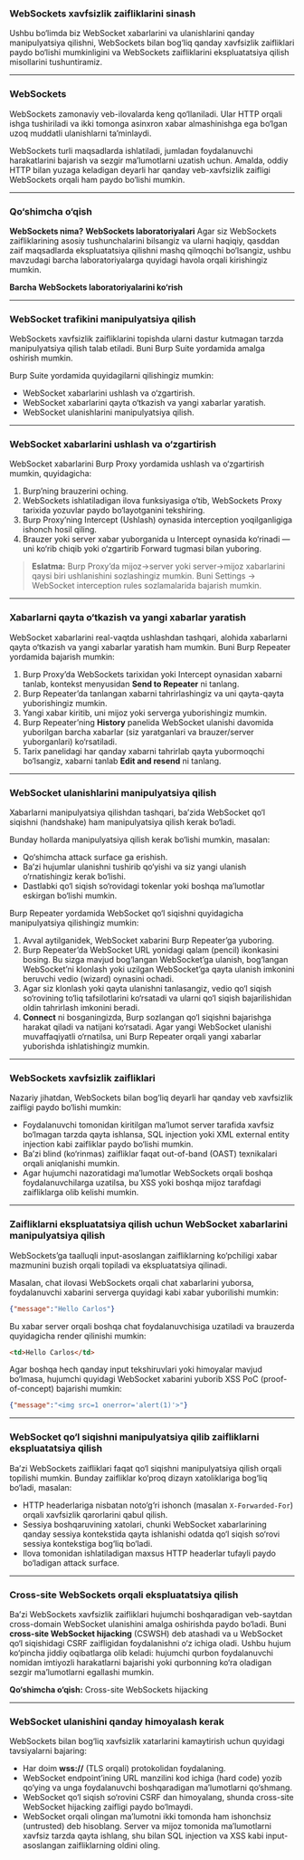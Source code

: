 ### WebSockets xavfsizlik zaifliklarini sinash

Ushbu bo‘limda biz WebSocket xabarlarini va ulanishlarini qanday manipulyatsiya qilishni, WebSockets bilan bog‘liq qanday xavfsizlik zaifliklari paydo bo‘lishi mumkinligini va WebSockets zaifliklarini ekspluatatsiya qilish misollarini tushuntiramiz.

---

### WebSockets

WebSockets zamonaviy veb-ilovalarda keng qo‘llaniladi. Ular HTTP orqali ishga tushiriladi va ikki tomonga asinxron xabar almashinishga ega bo‘lgan uzoq muddatli ulanishlarni ta’minlaydi.

WebSockets turli maqsadlarda ishlatiladi, jumladan foydalanuvchi harakatlarini bajarish va sezgir ma’lumotlarni uzatish uchun. Amalda, oddiy HTTP bilan yuzaga keladigan deyarli har qanday veb-xavfsizlik zaifligi WebSockets orqali ham paydo bo‘lishi mumkin.

---

### Qo‘shimcha o‘qish

**WebSockets nima?**
**WebSockets laboratoriyalari**
Agar siz WebSockets zaifliklarining asosiy tushunchalarini bilsangiz va ularni haqiqiy, qasddan zaif maqsadlarda ekspluatatsiya qilishni mashq qilmoqchi bo‘lsangiz, ushbu mavzudagi barcha laboratoriyalarga quyidagi havola orqali kirishingiz mumkin.

**Barcha WebSockets laboratoriyalarini ko‘rish**

---

### WebSocket trafikini manipulyatsiya qilish

WebSockets xavfsizlik zaifliklarini topishda ularni dastur kutmagan tarzda manipulyatsiya qilish talab etiladi. Buni Burp Suite yordamida amalga oshirish mumkin.

Burp Suite yordamida quyidagilarni qilishingiz mumkin:

* WebSocket xabarlarini ushlash va o‘zgartirish.
* WebSocket xabarlarini qayta o‘tkazish va yangi xabarlar yaratish.
* WebSocket ulanishlarini manipulyatsiya qilish.

---

### WebSocket xabarlarini ushlash va o‘zgartirish

WebSocket xabarlarini Burp Proxy yordamida ushlash va o‘zgartirish mumkin, quyidagicha:

1. Burp’ning brauzerini oching.
2. WebSockets ishlatiladigan ilova funksiyasiga o‘tib, WebSockets Proxy tarixida yozuvlar paydo bo‘layotganini tekshiring.
3. Burp Proxy’ning Intercept (Ushlash) oynasida interception yoqilganligiga ishonch hosil qiling.
4. Brauzer yoki server xabar yuborganida u Intercept oynasida ko‘rinadi — uni ko‘rib chiqib yoki o‘zgartirib Forward tugmasi bilan yuboring.

> **Eslatma:** Burp Proxy’da mijoz→server yoki server→mijoz xabarlarini qaysi biri ushlanishini sozlashingiz mumkin. Buni Settings → WebSocket interception rules sozlamalarida bajarish mumkin.

---

### Xabarlarni qayta o‘tkazish va yangi xabarlar yaratish

WebSocket xabarlarini real-vaqtda ushlashdan tashqari, alohida xabarlarni qayta o‘tkazish va yangi xabarlar yaratish ham mumkin. Buni Burp Repeater yordamida bajarish mumkin:

1. Burp Proxy’da WebSockets tarixidan yoki Intercept oynasidan xabarni tanlab, kontekst menyusidan **Send to Repeater** ni tanlang.
2. Burp Repeater’da tanlangan xabarni tahrirlashingiz va uni qayta-qayta yuborishingiz mumkin.
3. Yangi xabar kiritib, uni mijoz yoki serverga yuborishingiz mumkin.
4. Burp Repeater’ning **History** panelida WebSocket ulanishi davomida yuborilgan barcha xabarlar (siz yaratganlari va brauzer/server yuborganlari) ko‘rsatiladi.
5. Tarix panelidagi har qanday xabarni tahrirlab qayta yubormoqchi bo‘lsangiz, xabarni tanlab **Edit and resend** ni tanlang.

---

### WebSocket ulanishlarini manipulyatsiya qilish

Xabarlarni manipulyatsiya qilishdan tashqari, ba’zida WebSocket qo‘l siqishni (handshake) ham manipulyatsiya qilish kerak bo‘ladi.

Bunday hollarda manipulyatsiya qilish kerak bo‘lishi mumkin, masalan:

* Qo‘shimcha attack surface ga erishish.
* Ba’zi hujumlar ulanishni tushirib qo‘yishi va siz yangi ulanish o‘rnatishingiz kerak bo‘lishi.
* Dastlabki qo‘l siqish so‘rovidagi tokenlar yoki boshqa ma’lumotlar eskirgan bo‘lishi mumkin.

Burp Repeater yordamida WebSocket qo‘l siqishni quyidagicha manipulyatsiya qilishingiz mumkin:

1. Avval aytilganidek, WebSocket xabarini Burp Repeater’ga yuboring.
2. Burp Repeater’da WebSocket URL yonidagi qalam (pencil) ikonkasini bosing. Bu sizga mavjud bog‘langan WebSocket’ga ulanish, bog‘langan WebSocket’ni klonlash yoki uzilgan WebSocket’ga qayta ulanish imkonini beruvchi vedio (wizard) oynasini ochadi.
3. Agar siz klonlash yoki qayta ulanishni tanlasangiz, vedio qo‘l siqish so‘rovining to‘liq tafsilotlarini ko‘rsatadi va ularni qo‘l siqish bajarilishidan oldin tahrirlash imkonini beradi.
4. **Connect** ni bosganingizda, Burp sozlangan qo‘l siqishni bajarishga harakat qiladi va natijani ko‘rsatadi. Agar yangi WebSocket ulanishi muvaffaqiyatli o‘rnatilsa, uni Burp Repeater orqali yangi xabarlar yuborishda ishlatishingiz mumkin.

---

### WebSockets xavfsizlik zaifliklari

Nazariy jihatdan, WebSockets bilan bog‘liq deyarli har qanday veb xavfsizlik zaifligi paydo bo‘lishi mumkin:

* Foydalanuvchi tomonidan kiritilgan ma’lumot server tarafida xavfsiz bo‘lmagan tarzda qayta ishlansa, SQL injection yoki XML external entity injection kabi zaifliklar paydo bo‘lishi mumkin.
* Ba’zi blind (ko‘rinmas) zaifliklar faqat out-of-band (OAST) texnikalari orqali aniqlanishi mumkin.
* Agar hujumchi nazoratidagi ma’lumotlar WebSockets orqali boshqa foydalanuvchilarga uzatilsa, bu XSS yoki boshqa mijoz tarafdagi zaifliklarga olib kelishi mumkin.

---

### Zaifliklarni ekspluatatsiya qilish uchun WebSocket xabarlarini manipulyatsiya qilish

WebSockets’ga taalluqli input-asoslangan zaifliklarning ko‘pchiligi xabar mazmunini buzish orqali topiladi va ekspluatatsiya qilinadi.

Masalan, chat ilovasi WebSockets orqali chat xabarlarini yuborsa, foydalanuvchi xabarini serverga quyidagi kabi xabar yuborilishi mumkin:

```json
{"message":"Hello Carlos"}
```

Bu xabar server orqali boshqa chat foydalanuvchisiga uzatiladi va brauzerda quyidagicha render qilinishi mumkin:

```html
<td>Hello Carlos</td>
```

Agar boshqa hech qanday input tekshiruvlari yoki himoyalar mavjud bo‘lmasa, hujumchi quyidagi WebSocket xabarini yuborib XSS PoC (proof-of-concept) bajarishi mumkin:

```json
{"message":"<img src=1 onerror='alert(1)'>"}
```

---

### WebSocket qo‘l siqishni manipulyatsiya qilib zaifliklarni ekspluatatsiya qilish

Ba’zi WebSockets zaifliklari faqat qo‘l siqishni manipulyatsiya qilish orqali topilishi mumkin. Bunday zaifliklar ko‘proq dizayn xatoliklariga bog‘liq bo‘ladi, masalan:

* HTTP headerlariga nisbatan noto‘g‘ri ishonch (masalan `X-Forwarded-For`) orqali xavfsizlik qarorlarini qabul qilish.
* Sessiya boshqaruvining xatolari, chunki WebSocket xabarlarining qanday sessiya kontekstida qayta ishlanishi odatda qo‘l siqish so‘rovi sessiya kontekstiga bog‘liq bo‘ladi.
* Ilova tomonidan ishlatiladigan maxsus HTTP headerlar tufayli paydo bo‘ladigan attack surface.

---

### Cross-site WebSockets orqali ekspluatatsiya qilish

Ba’zi WebSockets xavfsizlik zaifliklari hujumchi boshqaradigan veb-saytdan cross-domain WebSocket ulanishini amalga oshirishda paydo bo‘ladi. Buni **cross-site WebSocket hijacking** (CSWSH) deb atashadi va u WebSocket qo‘l siqishidagi CSRF zaifligidan foydalanishni o‘z ichiga oladi. Ushbu hujum ko‘pincha jiddiy oqibatlarga olib keladi: hujumchi qurbon foydalanuvchi nomidan imtiyozli harakatlarni bajarishi yoki qurbonning ko‘ra oladigan sezgir ma’lumotlarni egallashi mumkin.

**Qo‘shimcha o‘qish:** Cross-site WebSockets hijacking

---

### WebSocket ulanishini qanday himoyalash kerak

WebSockets bilan bog‘liq xavfsizlik xatarlarini kamaytirish uchun quyidagi tavsiyalarni bajaring:

* Har doim **wss\://** (TLS orqali) protokolidan foydalaning.
* WebSocket endpoint’ining URL manzilini kod ichiga (hard code) yozib qo‘ying va unga foydalanuvchi boshqaradigan ma’lumotlarni qo‘shmang.
* WebSocket qo‘l siqish so‘rovini CSRF dan himoyalang, shunda cross-site WebSocket hijacking zaifligi paydo bo‘lmaydi.
* WebSocket orqali olingan ma’lumotni ikki tomonda ham ishonchsiz (untrusted) deb hisoblang. Server va mijoz tomonida ma’lumotlarni xavfsiz tarzda qayta ishlang, shu bilan SQL injection va XSS kabi input-asoslangan zaifliklarning oldini oling.
